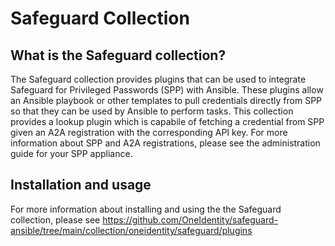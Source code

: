 # Safeguard Collection

## What is the Safeguard collection?

The Safeguard collection provides plugins that can be used to integrate Safeguard for Privileged Passwords (SPP) with Ansible. These plugins allow an Ansible playbook or other templates to pull credentials directly from SPP so that they can be used by Ansible to perform tasks. This collection provides a lookup plugin which is capabile of fetching a credential from SPP given an A2A registration with the corresponding API key. For more information about SPP and A2A registrations, please see the administration guide for your SPP appliance.

## Installation and usage

For more information about installing and using the the Safeguard collection, please see <https://github.com/OneIdentity/safeguard-ansible/tree/main/collection/oneidentity/safeguard/plugins>
